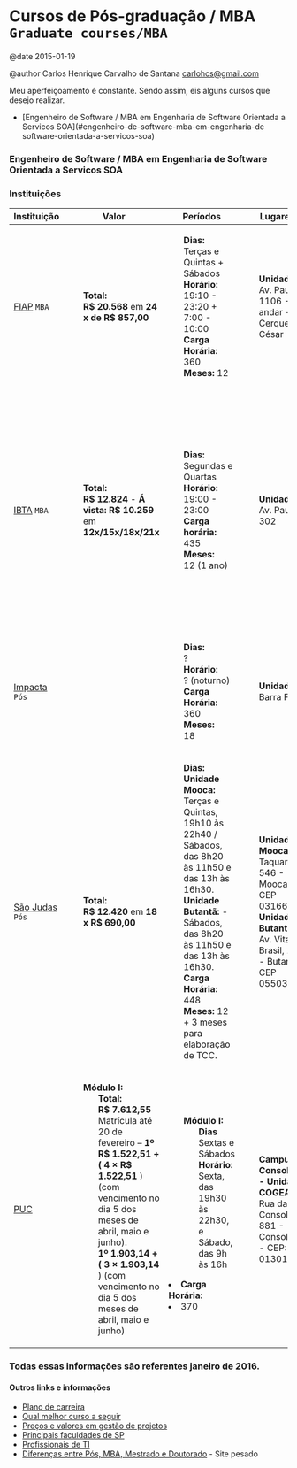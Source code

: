 # Cursos de Pós-graduação / MBA `Graduate courses/MBA`

@date 2015-01-19

@author Carlos Henrique Carvalho de Santana <carlohcs@gmail.com>

Meu aperfeiçoamento é constante. Sendo assim, eis alguns cursos que desejo realizar.  

* [Engenheiro de Software / MBA em Engenharia de Software Orientada a Servicos SOA](#engenheiro-de-software-mba-em-engenharia-de software-orientada-a-servicos-soa)

### Engenheiro de Software / MBA em Engenharia de Software Orientada a Servicos SOA

### Instituições

Instituição | Valor | Períodos | Lugares | Observações
---- | ----- | ---- | ----- | ------------
[FIAP](https://www.fiap.com.br/mba/mba-em-engenharia-de-software-orientada-a-servicos-soa/?gclid=CjwKEAiA2ve0BRDCgqDtmYXlyjkSJACEPmdw8uCdYe2gBat0D2KeYeL5An1qhBbyJKvd_XzUdBKCcBoCY83w_wcB) `MBA` | <ul style="list-style: none;"><li>**Total:**</li><li>**R$ 20.568** em **24 x de R$ 857,00**</li></ul> | <ul style="list-style: none;"><li>**Dias:** Terças e Quintas + Sábados</li><li> **Horário:**</li><li>19:10 - 23:20 + 7:00 - 10:00</li><li>**Carga Horária:** 360</li><li>**Meses:** 12</li></ul> | <ul style="list-style: none;"><li>**Unidade**</li><li>Av. Paulista, 1106 - 7º andar - Cerqueira César</li></ul> | <ul style="list-style: none;"><li>**Prós:**</li><li>Mais próximo do serviço (Av. Paulista)</li><li>Melhor pra ir para casa</li><li>**Contras:**</li><li>Mais caro</li></ul>
[IBTA](http://www.ibta.edu.br/Cursos/Pos-Graduacao/engenharia-de-software-orientada-para-servicos) `MBA` | <ul style="list-style: none;"><li>**Total:**</li><li>**R$ 12.824** - **Á vista:  R$ 10.259** em **12x/15x/18x/21x**</li></ul> | <ul style="list-style: none;"><li>**Dias:** Segundas e Quartas</li><li>**Horário:**</li><li>19:00 - 23:00</li><li>**Carga horária:** 435</li><li>**Meses:**</li><li>12 (1 ano)</li></ul> | <ul style="list-style: none;"><li>**Unidade**</li><li>Av. Paulista, 302</li></ul> | <ul style="list-style: none;"><li>Mais próximo do serviço (Av. Paulista)</li><li>Melhor pra ir para casa</li><li>Próxima turma: prevista em março</li></li>Se inscrever até 12 de fevereiro para ter 20% na primeira mensalidade</li><li>As entrevistas não tem custo</li><li>Feita no próprio site</li><li>As inscrições são de: terças e quartas às 19:30</li></ul>
[Impacta](http://www.impacta.edu.br/?gclid=CjwKEAiA2ve0BRDCgqDtmYXlyjkSJACEPmdw9Kc7ylrq9sjg73Mvq_Ak23MMeB9F7ZmZ6Qy49gIDthoCJurw_wcB#!/pos-graduacao-e-mba/pos-graduacao-em-engenharia-de-software/80) `Pós` | |  <ul style="list-style: none;"><li>**Dias:**</li><li>?</li><li>**Horário:**</li><li>? (noturno)</li><li>**Carga Horária:**</li><li>360</li> <li>**Meses:**</li> 18</li></ul> | <ul style="list-style: none;"><li>**Unidade:**</li><li>Barra Funda</li></ul> | <ul style="list-style: none;"><li>Muito longe.</li><li>Perigoso á noite.</li><li>Poucos estabelecimentos próximos.</li></ul>
[São Judas](http://www.usjt.br/novaposusjt/engenharia-de-software.php) `Pós` | <ul style="list-style: none;"><li>**Total:**</li><li>**R$ 12.420** em **18 x R$ 690,00**</li></ul> | <ul style="list-style: none;"><li>**Dias:**</li><li>**Unidade Mooca:**</li><li>Terças e Quintas, 19h10 às 22h40 / Sábados, das 8h20 às 11h50 e das 13h às 16h30.</li><li>**Unidade Butantã:** - Sábados, das 8h20 às 11h50 e das 13h às 16h30.</li><li>**Carga Horária:** 448</li><li>**Meses:** 12 + 3 meses para elaboração de TCC.</li></ul> | <ul style="list-style: none;"><li>**Unidade Mooca** - R. Taquari, 546 - Mooca - CEP 03166-000</li><li>**Unidade Butantã** - Av. Vital Brasil, 1000 - Butantã - CEP 05503-001</li></ul> |
[PUC](http://www.pucsp.br/pos-graduacao/especializacao-e-mba/engenharia-de-software) | <ul style="list-style: none;"><li>**Módulo I:** <ul style="list-style: none;"><li>**Total:**</li><li>**R$ 7.612,55**</li><li>Matrícula até 20 de fevereiro – **1º R$ 1.522,51 + ( 4 × R$ 1.522,51** ) (com vencimento no dia 5 dos meses de abril, maio e junho).</li><li>**1º 1.903,14 + ( 3 × 1.903,14** ) (com vencimento no dia 5 dos meses de abril, maio e junho)</li></ul></li></ul> |<ul style="list-style: none;"><li>**Módulo I:** <ul style="list-style: none;"><li>**Dias**</li><li>Sextas e Sábados</li><li>**Horário:**</li><li>Sexta, das 19h30 às 22h30, e Sábado, das 9h às 16h</li></ul></li></ul><li>**Carga Horária:**</li><li>370</li></ul>  | <ul style="list-style: none;"><li>**Campus Consolação - Unidade COGEAE**</li><li>Rua da Consolação, 881 - Consolação - CEP: 01301-000</li></ul> | <ul style="list-style: none;"><li>**Outros:**</li><li>Início: 4 de março de 2016</li><li>Término: 2 de julho de 2016</li></ul>

### Todas essas informações são referentes janeiro de 2016.

#### Outros links e informações

* [Plano de carreira](http://www.iniciodecarreira.com/2008/04/como-elaborar-um-plano-de-carreira.html)
* [Qual melhor curso a seguir](http://corporate.canaltech.com.br/noticia/cursos/guia-de-cursos-de-ti-saiba-qual-e-o-mais-indicado-para-voce-5811/)
* [Preços e valores em gestão de projetos](http://www.moneyguru.com.br/meu-bolso/os-precos-de-pos-graduacoes-em-gestao-de-projetos-em-sp-e-no-rj)
* [Principais faculdades de SP](http://www.hardware.com.br/comunidade/valor-informacao/186827/)
* [Profissionais de TI](http://ogestor.eti.br/categoria/tecnologia-da-informacao/profissionais-ti/)
* [Diferenças entre Pós, MBA, Mestrado e Doutorado](http://ultimosegundo.ig.com.br/educacao/2014-05-09/entenda-diferencas-entre-pos-mba-mestrado-mestrado-profissional-e-doutorado.html) - Site pesado
